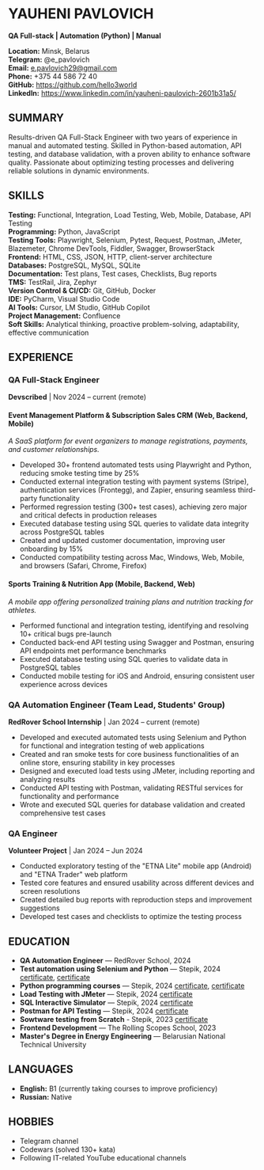# YAUHENI PAVLOVICH
**QA Full-stack | Automation (Python) | Manual**

**Location:** Minsk, Belarus  
**Telegram:** @e_pavlovich  
**Email:** e.pavlovich29@gmail.com   
**Phone:** +375 44 586 72 40  
**GitHub:** https://github.com/hello3world  
**LinkedIn:** https://www.linkedin.com/in/yauheni-paulovich-2601b31a5/

## SUMMARY
Results-driven QA Full-Stack Engineer with two years of experience in manual and automated testing. Skilled in Python-based automation, API testing, and database validation, with a proven ability to enhance software quality.
Passionate about optimizing testing processes and delivering reliable solutions in dynamic environments.

## SKILLS

**Testing:** Functional, Integration, Load Testing, Web, Mobile, Database, API Testing  
**Programming:** Python, JavaScript  
**Testing Tools:** Playwright, Selenium, Pytest, Request, Postman, JMeter, Blazemeter, Chrome DevTools, Fiddler, Swagger, BrowserStack  
**Frontend:** HTML, CSS, JSON, HTTP, client-server architecture  
**Databases:** PostgreSQL, MySQL, SQLite  
**Documentation:** Test plans, Test cases, Checklists, Bug reports  
**TMS:** TestRail, Jira, Zephyr  
**Version Control & CI/CD:** Git, GitHub, Docker  
**IDE:** PyCharm, Visual Studio Code  
**AI Tools:** Cursor, LM Studio, GitHub Copilot  
**Project Management:** Confluence  
**Soft Skills:** Analytical thinking, proactive problem-solving, adaptability, effective communication

## EXPERIENCE

### QA Full-Stack Engineer
**Devscribed** | Nov 2024 – current (remote)

#### Event Management Platform & Subscription Sales CRM (Web, Backend, Mobile)
*A SaaS platform for event organizers to manage registrations, payments, and customer relationships.*

- Developed 30+ frontend automated tests using Playwright and Python, reducing smoke testing time by 25%
- Conducted external integration testing with payment systems (Stripe), authentication services (Frontegg), and Zapier, ensuring seamless third-party functionality
- Performed regression testing (300+ test cases), achieving zero major and critical defects in production releases
- Executed database testing using SQL queries to validate data integrity across PostgreSQL tables
- Created and updated customer documentation, improving user onboarding by 15%
- Conducted compatibility testing across Mac, Windows, Web, Mobile, and browsers (Safari, Chrome, Firefox)

#### Sports Training & Nutrition App (Mobile, Backend, Web)
*A mobile app offering personalized training plans and nutrition tracking for athletes.*

- Performed functional and integration testing, identifying and resolving 10+ critical bugs pre-launch
- Conducted back-end API testing using Swagger and Postman, ensuring API endpoints met performance benchmarks
- Executed database testing using SQL queries to validate data in PostgreSQL tables
- Conducted mobile testing for iOS and Android, ensuring consistent user experience across devices

### QA Automation Engineer (Team Lead, Students' Group)
**RedRover School Internship** | Jan 2024 – current (remote)

- Developed and executed automated tests using Selenium and Python for functional and integration testing of web applications
- Created and ran smoke tests for core business functionalities of an online store, ensuring stability in key processes
- Designed and executed load tests using JMeter, including reporting and analyzing results
- Conducted API testing with Postman, validating RESTful services for functionality and performance
- Wrote and executed SQL queries for database validation and created comprehensive test cases

### QA Engineer
**Volunteer Project** | Jan 2024 – Jun 2024

- Conducted exploratory testing of the "ETNA Lite" mobile app (Android) and "ETNA Trader" web platform
- Tested core features and ensured usability across different devices and screen resolutions
- Created detailed bug reports with reproduction steps and improvement suggestions
- Developed test cases and checklists to optimize the testing process

## EDUCATION
- **QA Automation Engineer** — RedRover School, 2024 
- **Test automation using Selenium and Python** — Stepik, 2024 [certificate](https://stepik.org/cert/2674130?lang=en), [certificate](https://stepik.org/cert/2615321?lang=en)
- **Python programming courses** — Stepik, 2024 [certificate](https://stepik.org/cert/2430014?lang=en), [certificate](https://stepik.org/cert/2543963?lang=en)
- **Load Testing with JMeter** — Stepik, 2024 [certificate](https://stepik.org/cert/2558373?lang=en)
- **SQL Interactive Simulator** — Stepik, 2024 [certificate](https://stepik.org/cert/2580864?lang=en)
- **Postman for API Testing** — Stepik, 2024 [certificate](https://stepik.org/cert/2467656?lang=en)
- **Sowtware testing from Scratch** - Stepik, 2023 [certificate](https://stepik.org/cert/2234192?lang=en)
- **Frontend Development** — The Rolling Scopes School, 2023
- **Master's Degree in Energy Engineering** — Belarusian National Technical University

## LANGUAGES
- **English:** B1 (currently taking courses to improve proficiency)
- **Russian:** Native

## HOBBIES
- Telegram channel
- Codewars (solved 130+ kata)
- Following IT-related YouTube educational channels
